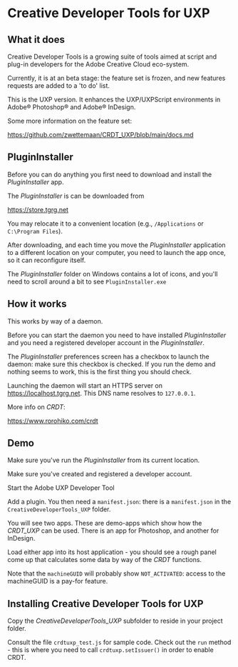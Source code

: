 # Creative Developer Tools for UXP

## What it does

Creative Developer Tools is a growing suite of tools aimed at script and plug-in developers
for the Adobe Creative Cloud eco-system.

Currently, it is at an beta stage: the feature set is frozen, and new features requests are 
added to a 'to do' list.

This is the UXP version. It enhances the UXP/UXPScript environments in
Adobe® Photoshop® and Adobe® InDesign.

Some more information on the feature set:

https://github.com/zwettemaan/CRDT_UXP/blob/main/docs.md

## PluginInstaller

Before you can do anything you first need to download and install the _PluginInstaller_ app.

The _PluginInstaller_ is can be downloaded from 

https://store.tgrg.net

You may relocate it to a convenient location (e.g., `/Applications` or `C:\Program Files`).

After downloading, and each time you move the _PluginInstaller_ application to a different location
on your computer, you need to launch the app once, so it can reconfigure itself.

The _PluginInstaller_ folder on Windows contains a lot of icons, and you'll need to scroll around 
a bit to see `PluginInstaller.exe`

## How it works

This works by way of a daemon. 

Before you can start the daemon you need to have installed _PluginInstaller_ and you need a registered developer account in the _PluginInstaller_. 

The _PluginInstaller_ preferences screen has a checkbox to launch the daemon: make sure this 
checkbox is checked. If you run the demo and nothing seems to work, this is the first thing you
should check.

Launching the daemon will start an HTTPS server on https://localhost.tgrg.net. 
This DNS name resolves to `127.0.0.1`.

More info on _CRDT_:

https://www.rorohiko.com/crdt

## Demo

Make sure you've run the _PluginInstaller_ from its current location.

Make sure you've created and registered a developer account.

Start the Adobe UXP Developer Tool

Add a plugin. You then need a `manifest.json`: there is a `manifest.json` in the 
`CreativeDeveloperTools_UXP` folder.

You will see two apps. These are demo-apps which show how the _CRDT_UXP_ can be used. There is an 
app for Photoshop, and another for InDesign.

Load either app into its host application - you should see a rough panel come up that calculates
some data by way of the _CRDT_ functions.

Note that the `machineGUID` will probably show `NOT_ACTIVATED`: access to the machineGUID is a pay-for feature.

## Installing Creative Developer Tools for UXP

Copy the _CreativeDeveloperTools_UXP_ subfolder to reside in your project folder. 

Consult the file `crdtuxp_test.js` for sample code. Check out the `run` method - this is where
you need to call `crdtuxp.setIssuer()` in order to enable CRDT.
